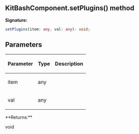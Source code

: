 
## KitBashComponent.setPlugins() method

**Signature:**

```typescript
setPlugins(item: any, val: any): void;
```

## Parameters

<table><thead><tr><th>

Parameter


</th><th>

Type


</th><th>

Description


</th></tr></thead>
<tbody><tr><td>

item


</td><td>

any


</td><td>


</td></tr>
<tr><td>

val


</td><td>

any


</td><td>


</td></tr>
</tbody></table>
**Returns:**

void

